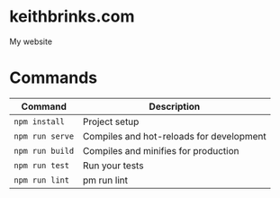 # keithbrinks.com
My website

# Commands

| Command         | Description                              |
|-----------------|------------------------------------------|
| `npm install`   | Project setup                            |
| `npm run serve` | Compiles and hot-reloads for development |
| `npm run build` | Compiles and minifies for production     |
| `npm run test`  | Run your tests                           |
| `npm run lint`  | pm run lint                              |
